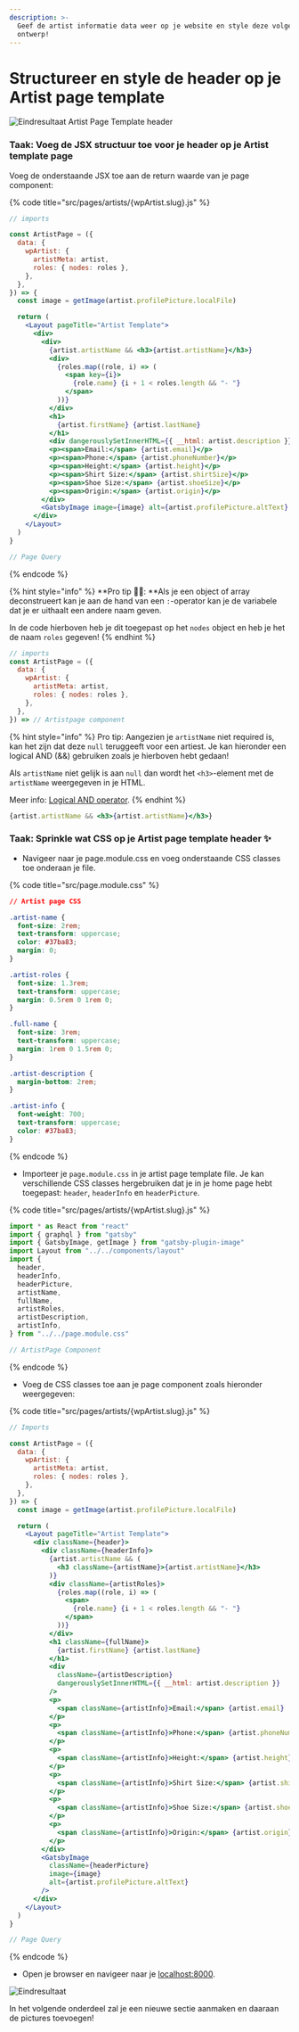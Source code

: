 ```yaml
---
description: >-
  Geef de artist informatie data weer op je website en style deze volgens het
  ontwerp!
---
```


# Structureer en style de header op je Artist page template

![Eindresultaat Artist Page Template header](<../../.gitbook/assets/image (152).png>)

### Taak: Voeg de JSX structuur toe voor je header op je Artist template page

Voeg de onderstaande JSX toe aan de return waarde van je page component:

{% code title="src/pages/artists/{wpArtist.slug}.js" %}
```jsx
// imports

const ArtistPage = ({
  data: {
    wpArtist: {
      artistMeta: artist,
      roles: { nodes: roles },
    },
  },
}) => {
  const image = getImage(artist.profilePicture.localFile)

  return (
    <Layout pageTitle="Artist Template">
      <div>
        <div>
          {artist.artistName && <h3>{artist.artistName}</h3>}
          <div>
            {roles.map((role, i) => (
              <span key={i}>
                {role.name} {i + 1 < roles.length && "- "}
              </span>
            ))}
          </div>
          <h1>
            {artist.firstName} {artist.lastName}
          </h1>
          <div dangerouslySetInnerHTML={{ __html: artist.description }} />
          <p><span>Email:</span> {artist.email}</p>
          <p><span>Phone:</span> {artist.phoneNumber}</p>
          <p><span>Height:</span> {artist.height}</p>
          <p><span>Shirt Size:</span> {artist.shirtSize}</p>
          <p><span>Shoe Size:</span> {artist.shoeSize}</p>
          <p><span>Origin:</span> {artist.origin}</p>
        </div>
        <GatsbyImage image={image} alt={artist.profilePicture.altText} />
      </div>
    </Layout>
  )
}

// Page Query
```
{% endcode %}

{% hint style="info" %}
**Pro tip 🧙‍♂️: **Als je een object of array deconstrueert kan je aan de hand van een `:`-operator kan je de variabele dat je er uithaalt een andere naam geven. 

In de code hierboven heb je dit toegepast op het `nodes` object en heb je het de naam `roles` gegeven!
{% endhint %}

```jsx
// imports
const ArtistPage = ({
  data: {
    wpArtist: {
      artistMeta: artist,
      roles: { nodes: roles },
    },
  },
}) => // Artistpage component
```

{% hint style="info" %}
Pro tip: Aangezien je `artistName` niet required is, kan het zijn dat deze `null` teruggeeft voor een artiest. Je kan hieronder een logical AND (&&) gebruiken zoals je hierboven hebt gedaan! 

Als `artistName` niet gelijk is aan `null` dan wordt het `<h3>`-element met de `artistName` weergegeven in je HTML.

Meer info: [Logical AND operator](https://developer.mozilla.org/en-US/docs/Web/JavaScript/Reference/Template_literals).
{% endhint %}

```jsx
{artist.artistName && <h3>{artist.artistName}</h3>}
```

### Taak: Sprinkle wat CSS op je Artist page template header  ✨

* Navigeer naar je page.module.css en voeg onderstaande CSS classes toe onderaan je file.

{% code title="src/page.module.css" %}
```css
// Artist page CSS

.artist-name {
  font-size: 2rem;
  text-transform: uppercase;
  color: #37ba83;
  margin: 0;
}

.artist-roles {
  font-size: 1.3rem;
  text-transform: uppercase;
  margin: 0.5rem 0 1rem 0;
}

.full-name {
  font-size: 3rem;
  text-transform: uppercase;
  margin: 1rem 0 1.5rem 0;
}

.artist-description {
  margin-bottom: 2rem;
}

.artist-info {
  font-weight: 700;
  text-transform: uppercase;
  color: #37ba83;
}
```
{% endcode %}

* Importeer je `page.module.css` in je artist page template file. Je kan verschillende CSS classes hergebruiken dat je in je home page hebt toegepast: `header`, `headerInfo` en `headerPicture`.

{% code title="src/pages/artists/{wpArtist.slug}.js" %}
```jsx
import * as React from "react"
import { graphql } from "gatsby"
import { GatsbyImage, getImage } from "gatsby-plugin-image"
import Layout from "../../components/layout"
import {
  header,
  headerInfo,
  headerPicture,
  artistName,
  fullName,
  artistRoles,
  artistDescription,
  artistInfo,
} from "../../page.module.css"

// ArtistPage Component
```
{% endcode %}

* Voeg de CSS classes toe aan je page component zoals hieronder weergegeven:

{% code title="src/pages/artists/{wpArtist.slug}.js" %}
```jsx
// Imports

const ArtistPage = ({
  data: {
    wpArtist: {
      artistMeta: artist,
      roles: { nodes: roles },
    },
  },
}) => {
  const image = getImage(artist.profilePicture.localFile)

  return (
    <Layout pageTitle="Artist Template">
      <div className={header}>
        <div className={headerInfo}>
          {artist.artistName && (
            <h3 className={artistName}>{artist.artistName}</h3>
          )}
          <div className={artistRoles}>
            {roles.map((role, i) => (
              <span>
                {role.name} {i + 1 < roles.length && "- "}
              </span>
            ))}
          </div>
          <h1 className={fullName}>
            {artist.firstName} {artist.lastName}
          </h1>
          <div
            className={artistDescription}
            dangerouslySetInnerHTML={{ __html: artist.description }}
          />
          <p>
            <span className={artistInfo}>Email:</span> {artist.email}
          </p>
          <p>
            <span className={artistInfo}>Phone:</span> {artist.phoneNumber}
          </p>
          <p>
            <span className={artistInfo}>Height:</span> {artist.height}
          </p>
          <p>
            <span className={artistInfo}>Shirt Size:</span> {artist.shirtSize}
          </p>
          <p>
            <span className={artistInfo}>Shoe Size:</span> {artist.shoeSize}
          </p>
          <p>
            <span className={artistInfo}>Origin:</span> {artist.origin}
          </p>
        </div>
        <GatsbyImage
          className={headerPicture}
          image={image}
          alt={artist.profilePicture.altText}
        />
      </div>
    </Layout>
  )
}

// Page Query
```
{% endcode %}

* Open je browser en navigeer naar je [localhost:8000](http://localhost:8000).

![Eindresultaat](<../../.gitbook/assets/image (152).png>)

In het volgende onderdeel zal je een nieuwe sectie aanmaken en daaraan de pictures toevoegen!
